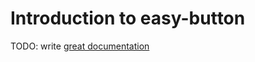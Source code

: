 # Introduction to easy-button

TODO: write [great documentation](http://jacobian.org/writing/what-to-write/)
